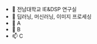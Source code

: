 - 👋 전남대학교 IE&DSP 연구실
- 👀 딥러닝, 머신러닝, 이미지 프로세싱
- 🌱 A
- 💞️ B
- 📫 C

<!---
dev-johnlee/dev-johnlee is a ✨ special ✨ repository because its `README.md` (this file) appears on your GitHub profile.
You can click the Preview link to take a look at your changes.
--->
